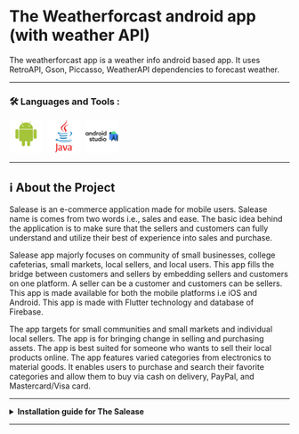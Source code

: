 # The Weatherforcast android app (with weather API)

The weatherforcast app is a weather info android based app. It uses RetroAPI, Gson, Piccasso, WeatherAPI dependencies to forecast weather. 

---

### :hammer_and_wrench: Languages and Tools :

<div>
 <img src="https://github.com/devicons/devicon/blob/master/icons/android/android-original-wordmark.svg" title="Spring" alt="Android" width="60" height="60"/>&nbsp;
  <img src="https://github.com/devicons/devicon/blob/master/icons/java/java-original-wordmark.svg" title="Firebase" alt="Java" width="60" height="60"/>&nbsp;
  <img src="https://github.com/devicons/devicon/blob/master/icons/androidstudio/androidstudio-original-wordmark.svg" title="AS"  alt="Gatsby" width="60" height="60"/>&nbsp;

</div>


---


## ℹ️ About the Project

Salease is an e-commerce application made for mobile users. Salease name is comes from two words i.e., sales and ease. The basic idea behind the application is to make sure that the sellers and customers can fully understand and utilize their best of experience into sales and purchase.

Salease app majorly focuses on community of small businesses, college cafeterias, small markets, local sellers, and local users. This app fills the bridge between customers and sellers by embedding sellers and customers on one platform. A seller can be a customer and customers can be sellers. This app is made available for both the mobile platforms i.e iOS and Android. This app is made with Flutter technology and database of Firebase.

The app targets for small communities and small markets and individual local sellers. The app is for bringing change in selling and purchasing assets. The app is best suited for someone who wants to sell their local products online. The app features varied categories from electronics to material goods. It enables users to purchase and search their favorite categories and allow them to buy via cash on delivery, PayPal, and Mastercard/Visa card.

---


<details>
  <summary><b>Installation guide for The Salease</b></summary>

### Step-by-step instructions for setting up salease



you need to download:
1. Android studio IDE[downlod here](https://developer.android.com/studio)
2. Retro API dependecy [latest_version_here](https://github.com/square/retrofit),
3. Gson[latest_version_here](https://github.com/google/gson)
3. Picasso[latest_version here](https://github.com/square/picasso)
4. Run in your emulator or phone


</details>

---

